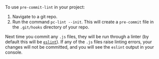 To use `pre-commit-lint` in your project:

1. Navigate to a git repo.
2. Run the command `pc-lint --init`. This will create a `pre-commit` file in the `.git/hooks` directory of your repo.

Next time you commit any `.js` files, they will be run through a linter (by default this will be [`eslint`](https://eslint.org/)). If any of the `.js` files raise linting errors, your changes will not be committed, and you will see the `eslint` output in your console.
